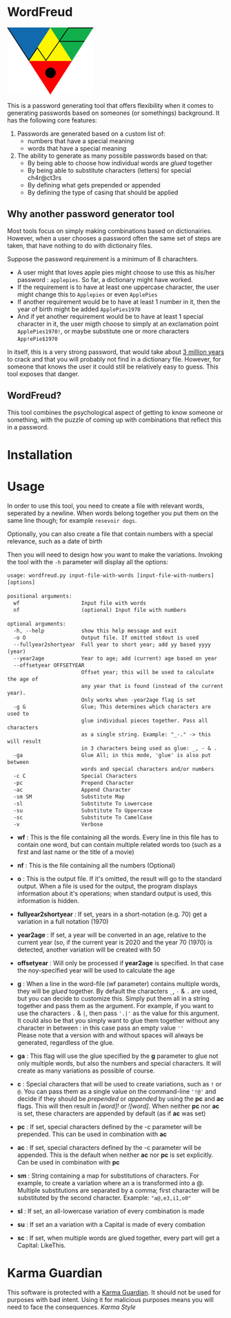 # WordFreud

![WordFreud Logo](logo_200.png)

This is a password generating tool that offers flexibility when it comes to generating passwords based on someones (or somethings) background.
It has the following core features:

1. Passwords are generated based on a custom list of:
	* numbers that have a special meaning
	* words that have a special meaning
2. The ability to generate as many possible passwords based on that:
	* By being able to choose how individual words are *glued* together
	* By being able to substitute characters (letters) for special ch4r@ct3rs
	* By defining what gets prepended or appended
	* By defining the type of casing that should be applied

## Why another password generator tool

Most tools focus on simply making combinations based on dictionairies. However, when a user chooses a password often the same set of steps are taken, that have nothing to do with dictionairy files.

Suppose the password requirement is a minimum of 8 charachters. 

* A user might that loves apple pies might choose to use this as his/her password : `applepies`. So far, a dictionary might have worked.
* If the requirement is to have at least one uppercase character, the user might change this to `Applepies` or even `ApplePies`
* If another requirement would be to have at least 1 number in it, then the year of birth might be added `ApplePies1970`
* And if yet another requirement would be to have at least 1 special character in it, the user migth choose to simply at an exclamation point `ApplePies1970!`, or maybe substitute one or more characters `App!ePie$1970`

In itself, this is a very strong password, that would take about [3 million years](https://howsecureismypassword.net/) to crack and that you will probably not find in a dictionary file. However, for someone that knows the user it could still be relatively easy to guess. This tool exposes that danger.

## WordFreud?
This tool combines the psychological aspect of getting to know someone or something, with the puzzle of coming up with combinations that reflect this in a password.

# Installation

# Usage
In order to use this tool, you need to create a file with relevant words, seperated by a newline. When words belong together you put them on the same line though; for example `resevoir dogs`.

Optionally, you can also create a file that contain numbers with a special relevance, such as a date of birth

Then you will need to design how you want to make the variations. Invoking the tool with the `-h` parameter will display all the options:

```
usage: wordfreud.py input-file-with-words [input-file-with-numbers] [options]

positional arguments:
  wf                    Input file with words
  nf                    (optional) Input file with numbers

optional arguments:
  -h, --help            show this help message and exit
  -o O                  Output file. If omitted stdout is used
  --fullyear2shortyear  Full year to short year; add yy based yyyy (year)
  --year2age            Year to age; add (current) age based on year
  --offsetyear OFFSETYEAR
                        Offset year; this will be used to calculate the age of
                        any year that is found (instead of the current year).
                        Only works when -year2age flag is set
  -g G                  Glue; This determines which characters are used to
                        glue individual pieces together. Pass all characters
                        as a single string. Example: "_-." -> this will result
                        in 3 characters being used as glue: _, - & .
  -ga                   Glue All; in this mode, 'glue' is also put between
                        words and special characters and/or numbers
  -c C                  Special Characters
  -pc                   Prepend Character
  -ac                   Append Character
  -sm SM                Substitute Map
  -sl                   Substitute To Lowercase
  -su                   Substitute To Uppercase
  -sc                   Substitute To CamelCase
  -v                    Verbose
```

* **wf** : This is the file containing all the words. Every line in this file has to contain one word, but can contain multiple related words too (such as a first and last name or the title of a movie)
* **nf** : This is the file containing all the numbers (Optional)

* **o** : This is the output file. If it's omitted, the result will go to the standard output. When a file is used for the output, the program displays information about it's operations; when standard output is used, this information is hidden.
* **fullyear2shortyear** : If set, years in a short-notation (e.g. 70) get a variation in a full notation (1970)
* **year2age** : If set, a year will be converted in an age, relative to the current year (so, if the current year is 2020 and the year 70 (1970) is detected, another variation will be created with 50
* **offsetyear** : Will only be processed if **year2age** is specified. In that case the noy-specified year will be used to calculate the age
* **g** : When a line in the word-file (wf parameter) contains multiple words, they will be *glued* together. By default the characters `_`, `-` & `.` are used, but you can decide to customize this. Simply put them all in a string together and pass them as the argument. For example, if you want to use the characters `.` & `|`, then pass `'.|'` as the value for this argument.<br>It could also be that you simply want to glue them together without any character in between : in this case pass an empty value `''`<br>
Please note that a version with and without spaces will always be generated, regardless of the glue.
* **ga** : This flag will use the glue specified by the **g** parameter to glue not only multiple words, but also the numbers and special characters. It will create as many variations as possible of course.
* **c** : Special characters that will be used to create variations, such as `!` or `@`. You can pass them as a single value on the command-line `'!@'` and decide if they should be *prepended* or *appended* by using the **pc** and **ac** flags. This will then result in *[word]!* or *![word]*. When neither **pc** nor **ac** is set, these characters are appended by default (as if **ac** was set)
* **pc** : If set, special characters defined by the -c parameter will be prepended. This can be used in combination with **ac**
* **ac** : If set, special characters defined by the -c parameter will be appended. This is the default when neither **ac** nor **pc** is set explicitly. Can be used in combination with **pc**
* **sm** : String containing a map for substitutions of characters. For example, to create a variation where an a is transformed into a @. Multiple substitutions are separated by a comma; first character will be substituted by the second character. Example: `"a@,e3,i1,o0"`
* **sl** : If set, an all-lowercase variation of every combination is made
* **su** : If set an a variation with a Capital is made of every combation
* **sc** : If set, when multiple words are glued together, every part will get a Capital: LikeThis.


# Karma Guardian
This software is protected with a [Karma Guardian](https://www.karmaguardian.org).
It should not be used for purposes with bad intent. Using it for malicious purposes means you will need to face the consequences. *Karma Style*
